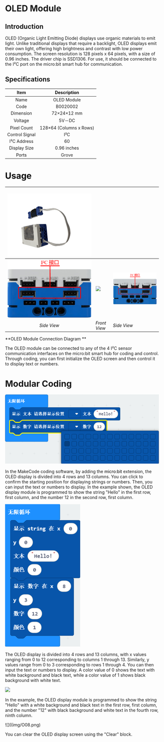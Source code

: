 # OLED Module
## Introduction  
OLED (Organic Light Emitting Diode) displays use organic materials to emit light. Unlike traditional displays that require a backlight, OLED displays emit their own light, offering high brightness and contrast with low power consumption. The screen resolution is 128 pixels x 64 pixels, with a size of 0.96 inches. The driver chip is SSD1306. For use, it should be connected to the I²C port on the micro:bit smart hub for communication.  

## Specifications  
| Item | **<font style="color:rgb(13, 13, 13);">Description</font>** |
| :---: | :---: |
| Name | OLED Module |
| Code | B0020002 |
| Dimension | 72×24×12 mm |
| Voltage | 5V－DC |
|  Pixel Count   | 128×64 (Columns x Rows)   |
|  Control Signal   | I²C |
| I²C Address   | 60 |
|  Display Size   | 0.96 inches   |
| <font style="color:rgb(13, 13, 13);">Ports</font> | <font style="color:rgba(0, 0, 0, 0.85);">Grove</font> |


# **<font style="color:rgb(13, 13, 13);">Usage</font>**


| <br/>![](img/O01.png) | | |
| :---: | --- | --- |
| ![](img/O02.png) | ![](img/O03.jpeg) | ![](img/O04.png) |
| _<font style="color:rgb(13, 13, 13);">Side View</font>_ | _<font style="color:rgb(13, 13, 13);">Front View</font>_ | _<font style="color:rgb(13, 13, 13);">Side View</font>_ |


**OLED Module Connection Diagram  **



The OLED module can be connected to any of the 4 I²C sensor communication interfaces on the micro:bit smart hub for coding and control. Through coding, you can first initialize the OLED screen and then control it to display text or numbers.  

# Modular Coding  
![](img/O05.png)

In the MakeCode coding software, by adding the <font style="color:rgb(0,0,0);">micro:bit</font> extension, the OLED display is divided into 4 rows and 13 columns. You can click to confirm the starting position for displaying strings or numbers. Then, you can input the text or numbers to display. In the example shown, the OLED display module is programmed to show the string "Hello" in the first row, first column, and the number 12 in the second row, first column.  

![](img/O06.png)

The OLED display is divided into 4 rows and 13 columns, with x values ranging from 0 to 12 corresponding to columns 1 through 13. Similarly, y values range from 0 to 3 corresponding to rows 1 through 4. You can then input the text or numbers to display. A color value of 0 shows the text with white background and black text, while a color value of 1 shows black background with white text.  

![](img/O07.png)

In the example, the OLED display module is programmed to show the string "Hello" with a white background and black text in the first row, first column, and the number "12" with black background and white text in the fourth row, ninth column.  



![]((img/O08.png)

<font style="color:rgb(0,0,0);"></font>You can clear the OLED display screen using the "Clear" block.  

